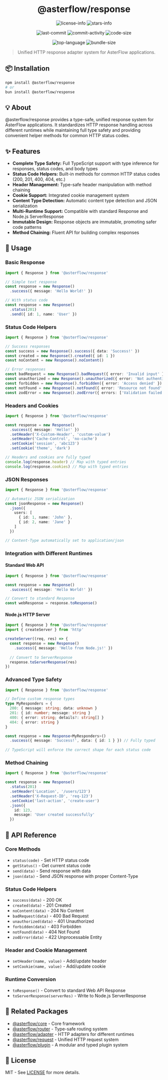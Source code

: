 <div align="center">

# @asterflow/response

![license-info](https://img.shields.io/github/license/AsterFlow/AsterFlow?style=for-the-badge&colorA=302D41&colorB=f9e2af&logoColor=f9e2af)
![stars-info](https://img.shields.io/github/stars/AsterFlow/AsterFlow?colorA=302D41&colorB=f9e2af&style=for-the-badge)

![last-commit](https://img.shields.io/github/last-commit/AsterFlow/AsterFlow?style=for-the-badge&colorA=302D41&colorB=b4befe)
![commit-activity](https://img.shields.io/github/commit-activity/y/AsterFlow/AsterFlow?style=for-the-badge&colorA=302D41&colorB=f9e2af)
![code-size](https://img.shields.io/github/languages/code-size/AsterFlow/AsterFlow?style=for-the-badge&colorA=302D41&colorB=90dceb)

![top-language](https://img.shields.io/github/languages/top/AsterFlow/AsterFlow?style=for-the-badge&colorA=302D41&colorB=90dceb)
![bundle-size](https://img.shields.io/bundlejs/size/@asterflow/response?style=for-the-badge&colorA=302D41&colorB=3ac97b)

</div>

> Unified HTTP response adapter system for AsterFlow applications.

## 📦 Installation

```bash
npm install @asterflow/response
# or
bun install @asterflow/response
```

## 💡 About

@asterflow/response provides a type-safe, unified response system for AsterFlow applications. It standardizes HTTP response handling across different runtimes while maintaining full type safety and providing convenient helper methods for common HTTP status codes.

## ✨ Features

- **Complete Type Safety:** Full TypeScript support with type inference for responses, status codes, and body types
- **Status Code Helpers:** Built-in methods for common HTTP status codes (200, 201, 400, 404, etc.)
- **Header Management:** Type-safe header manipulation with method chaining
- **Cookie Support:** Integrated cookie management system
- **Content Type Detection:** Automatic content type detection and JSON serialization
- **Multi-Runtime Support:** Compatible with standard Response and Node.js ServerResponse
- **Immutable Design:** Response objects are immutable, promoting safer code patterns
- **Method Chaining:** Fluent API for building complex responses

## 🚀 Usage

### Basic Response

```typescript
import { Response } from '@asterflow/response'

// Simple text response
const response = new Response()
  .success({ message: 'Hello World!' })

// With status code
const response = new Response()
  .status(201)
  .send({ id: 1, name: 'User' })
```

### Status Code Helpers

```typescript
import { Response } from '@asterflow/response'

// Success responses
const success = new Response().success({ data: 'Success!' })
const created = new Response().created({ id: 1 })
const noContent = new Response().noContent()

// Error responses
const badRequest = new Response().badRequest({ error: 'Invalid input' })
const unauthorized = new Response().unauthorized({ error: 'Not authenticated' })
const forbidden = new Response().forbidden({ error: 'Access denied' })
const notFound = new Response().notFound({ error: 'Resource not found' })
const zodError = new Response().zodError({ errors: ['Validation failed'] })
```

### Headers and Cookies

```typescript
import { Response } from '@asterflow/response'

const response = new Response()
  .success({ message: 'Hello!' })
  .setHeader('X-Custom-Header', 'custom-value')
  .setHeader('Cache-Control', 'no-cache')
  .setCookie('session', 'abc123')
  .setCookie('theme', 'dark')

// Headers and cookies are fully typed
console.log(response.header) // Map with typed entries
console.log(response.cookies) // Map with typed entries
```

### JSON Responses

```typescript
import { Response } from '@asterflow/response'

// Automatic JSON serialization
const jsonResponse = new Response()
  .json({ 
    users: [
      { id: 1, name: 'John' },
      { id: 2, name: 'Jane' }
    ]
  })

// Content-Type automatically set to application/json
```

### Integration with Different Runtimes

#### Standard Web API

```typescript
import { Response } from '@asterflow/response'

const response = new Response()
  .success({ message: 'Hello World!' })

// Convert to standard Response
const webResponse = response.toResponse()
```

#### Node.js HTTP Server

```typescript
import { Response } from '@asterflow/response'
import { createServer } from 'http'

createServer((req, res) => {
  const response = new Response()
    .success({ message: 'Hello from Node.js!' })
  
  // Convert to ServerResponse
  response.toServerResponse(res)
})
```

### Advanced Type Safety

```typescript
import { Response } from '@asterflow/response'

// Define custom response types
type MyResponders = {
  200: { message: string; data: unknown }
  201: { id: number; message: string }
  400: { error: string; details?: string[] }
  404: { error: string }
}

const response = new Response<MyResponders>()
  .success({ message: 'Success!', data: { id: 1 } }) // Fully typed
  
// TypeScript will enforce the correct shape for each status code
```

### Method Chaining

```typescript
import { Response } from '@asterflow/response'

const response = new Response()
  .status(201)
  .setHeader('Location', '/users/123')
  .setHeader('X-Request-ID', 'req-123')
  .setCookie('last-action', 'create-user')
  .json({ 
    id: 123, 
    message: 'User created successfully' 
  })
```

## 🔧 API Reference

### Core Methods

- `status(code)` - Set HTTP status code
- `getStatus()` - Get current status code
- `send(data)` - Send response with data
- `json(data)` - Send JSON response with proper Content-Type

### Status Code Helpers

- `success(data)` - 200 OK
- `created(data)` - 201 Created
- `noContent(data)` - 204 No Content
- `badRequest(data)` - 400 Bad Request
- `unauthorized(data)` - 401 Unauthorized
- `forbidden(data)` - 403 Forbidden
- `notFound(data)` - 404 Not Found
- `zodError(data)` - 422 Unprocessable Entity

### Header and Cookie Management

- `setHeader(name, value)` - Add/update header
- `setCookie(name, value)` - Add/update cookie

### Runtime Conversion

- `toResponse()` - Convert to standard Web API Response
- `toServerResponse(serverRes)` - Write to Node.js ServerResponse

## 🔗 Related Packages

- [@asterflow/core](https://www.npmjs.com/package/@asterflow/core) - Core framework
- [@asterflow/router](https://www.npmjs.com/package/@asterflow/router) - Type-safe routing system
- [@asterflow/adapter](https://www.npmjs.com/package/@asterflow/adapter) - HTTP adapters for different runtimes
- [@asterflow/request](https://www.npmjs.com/package/@asterflow/request) - Unified HTTP request system
- [@asterflow/plugin](https://www.npmjs.com/package/@asterflow/plugin) - A modular and typed plugin system

## 📄 License

MIT - See [LICENSE](https://github.com/AsterFlow/AsterFlow/blob/main/LICENSE) for more details.
